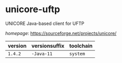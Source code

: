 # unicore-uftp

UNICORE Java-based client for UFTP

*homepage*: <https://sourceforge.net/projects/unicore/>

version | versionsuffix | toolchain
--------|---------------|----------
``1.4.2`` | ``-Java-11`` | ``system``
